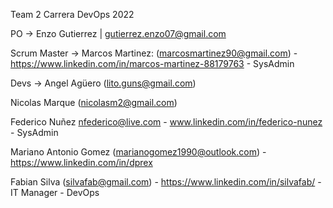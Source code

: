Team 2 
Carrera DevOps 2022

PO -> Enzo Gutierrez | gutierrez.enzo07@gmail.com

Scrum Master -> Marcos Martinez: (marcosmartinez90@gmail.com) - https://www.linkedin.com/in/marcos-martinez-88179763 - SysAdmin

Devs ->
Angel Agüero (lito.guns@gmail.com)

Nicolas Marque (nicolasm2@gmail.com)

Federico Nuñez nfederico@live.com - www.linkedin.com/in/federico-nunez - SysAdmin

Mariano Antonio Gomez (marianogomez1990@outlook.com) - https://www.linkedin.com/in/dprex

Fabian Silva (silvafab@gmail.com) - https://www.linkedin.com/in/silvafab/ - IT Manager - DevOps

